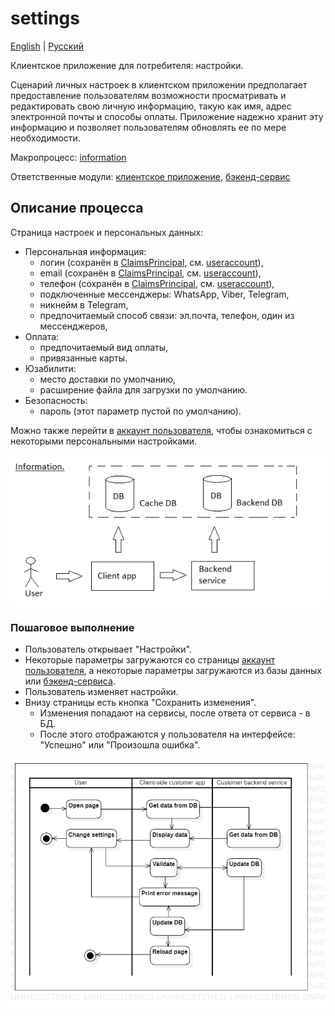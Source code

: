 # settings

[English](settings.md) | [Русский](settings.ru.md)

Клиентское приложение для потребителя: настройки.

Сценарий личных настроек в клиентском приложении предполагает предоставление пользователям возможности просматривать и редактировать свою личную информацию, такую как имя, адрес электронной почты и способы оплаты.
Приложение надежно хранит эту информацию и позволяет пользователям обновлять ее по мере необходимости.

Макропроцесс: [information](../../macroprocesses/information.md)

Ответственные модули: [клиентское приложение](../../frontend/customerclient.ru.md), [бэкенд-сервис](../../backend/customerbackend.ru.md)

## Описание процесса

Страница настроек и персональных данных: 
- Персональная информация:
   - логин (сохранён в [ClaimsPrincipal](https://learn.microsoft.com/en-us/dotnet/api/system.security.claims.claimsprincipal), см. [useraccount](useraccount.ru.md)),
   - email (сохранён в [ClaimsPrincipal](https://learn.microsoft.com/en-us/dotnet/api/system.security.claims.claimsprincipal), см. [useraccount](useraccount.ru.md)),
   - телефон (сохранён в [ClaimsPrincipal](https://learn.microsoft.com/en-us/dotnet/api/system.security.claims.claimsprincipal), см. [useraccount](useraccount.ru.md)),
   - подключенные мессенджеры: WhatsApp, Viber, Telegram,
   - никнейм в Telegram,
   - предпочитаемый способ связи: эл.почта, телефон, один из мессенджеров,
- Оплата:
   - предпочитаемый вид оплаты,
   - привязанные карты.
- Юзабилити:
   - место доставки по умолчанию,
   - расширение файла для загрузки по умолчанию.
- Безопасность:
   - пароль (этот параметр пустой по умолчанию).

Можно также перейти в [аккаунт пользователя](useraccount.ru.md), чтобы ознакомиться с некоторыми персональными настройками.

![information_overall](../../img/information_overall.png)

### Пошаговое выполнение

- Пользователь открывает "Настройки".
- Некоторые параметры загружаются со страницы [аккаунт пользователя](useraccount.ru.md), а некоторые параметры загружаются из базы данных или [бэкенд-сервиса](../../backend/customerbackend.ru.md).
- Пользователь изменяет настройки.
- Внизу страницы есть кнопка "Сохранить изменения".
    - Изменения попадают на сервисы, после ответа от сервиса - в БД.
    - После этого отображаются у пользователя на интерфейсе: "Успешно" или "Произошла ошибка".

![customer.settings](../../img/activitydiagrams/customer.settings.png)
